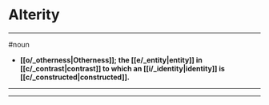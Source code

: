 # Alterity
---
#noun
- **[[o/_otherness|Otherness]]; the [[e/_entity|entity]] in [[c/_contrast|contrast]] to which an [[i/_identity|identity]] is [[c/_constructed|constructed]].**
---
---
